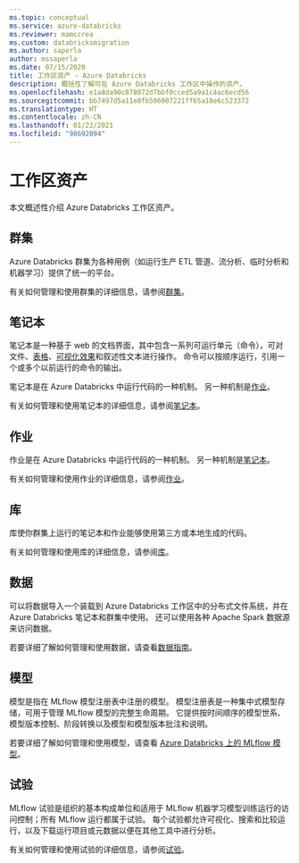 ```yaml
---
ms.topic: conceptual
ms.service: azure-databricks
ms.reviewer: mamccrea
ms.custom: databricksmigration
ms.author: saperla
author: mssaperla
ms.date: 07/15/2020
title: 工作区资产 - Azure Databricks
description: 概括性了解可在 Azure Databricks 工作区中操作的资产。
ms.openlocfilehash: e1a8da90c878972d7bbf0cced5a9a1c4ac6ecd56
ms.sourcegitcommit: bb7497d5a11e8fb506907221ff65a18e6c523372
ms.translationtype: HT
ms.contentlocale: zh-CN
ms.lasthandoff: 01/22/2021
ms.locfileid: "98692094"
---
```

# <a name="workspace-assets"></a>工作区资产

本文概述性介绍 Azure Databricks 工作区资产。

## <a name="clusters"></a><a id="clusters"> </a><a id="ws-clusters"> </a>群集

Azure Databricks 群集为各种用例（如运行生产 ETL 管道、流分析、临时分析和机器学习）提供了统一的平台。

有关如何管理和使用群集的详细信息，请参阅[群集](../clusters/index.md)。

## <a name="notebooks"></a><a id="notebooks"> </a><a id="ws-notebooks"> </a>笔记本

笔记本是一种基于 web 的文档界面，其中包含一系列可运行单元（命令），可对文件、[表格](../data/tables.md#tables)、[可视化效果](../notebooks/visualizations/index.md)和叙述性文本进行操作。 命令可以按顺序运行，引用一个或多个以前运行的命令的输出。

笔记本是在 Azure Databricks 中运行代码的一种机制。 另一种机制是[作业](../jobs.md)。

有关如何管理和使用笔记本的详细信息，请参阅[笔记本](../notebooks/index.md)。

## <a name="jobs"></a><a id="jobs"> </a><a id="ws-jobs"> </a>作业

作业是在 Azure Databricks 中运行代码的一种机制。 另一种机制是[笔记本](#ws-notebooks)。

有关如何管理和使用作业的详细信息，请参阅[作业](../jobs.md)。

## <a name="libraries"></a><a id="libraries"> </a><a id="ws-libraries"> </a>库

库使你群集上运行的笔记本和作业能够使用第三方或本地生成的代码。

有关如何管理和使用库的详细信息，请参阅[库](../libraries/index.md)。

## <a name="data"></a><a id="data"> </a><a id="ws-data"> </a>数据

可以将数据导入一个装载到 Azure Databricks 工作区中的分布式文件系统，并在 Azure Databricks 笔记本和群集中使用。 还可以使用各种 Apache Spark 数据源来访问数据。

若要详细了解如何管理和使用数据，请查看[数据指南](../data/index.md#data)。

## <a name="models"></a><a id="models"> </a><a id="ws-models"> </a>模型

模型是指在 MLflow 模型注册表中注册的模型。 模型注册表是一种集中式模型存储，可用于管理 MLflow 模型的完整生命周期。 它提供按时间顺序的模型世系、模型版本控制、阶段转换以及模型和模型版本批注和说明。

若要详细了解如何管理和使用模型，请查看 [Azure Databricks 上的 MLflow 模型](../applications/mlflow/model-registry.md)。

## <a name="experiments"></a><a id="experiments"> </a><a id="ws-experiments"> </a>试验

MLflow 试验是组织的基本构成单位和适用于 MLflow 机器学习模型训练运行的访问控制；所有 MLflow 运行都属于试验。 每个试验都允许可视化、搜索和比较运行，以及下载运行项目或元数据以便在其他工具中进行分析。

有关如何管理和使用试验的详细信息，请参阅[试验](../applications/mlflow/tracking.md#mlflow-experiments)。
